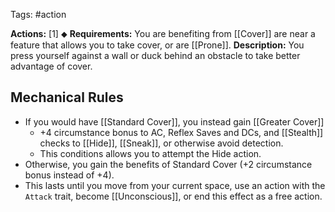 Tags: #action

**Actions:** [1] ⬥
**Requirements:** You are benefiting from [[Cover]] are near a feature that allows you to take cover, or are [[Prone]].
**Description:** You press yourself against a wall or duck behind an obstacle to take better advantage of cover. 

## Mechanical Rules

- If you would have [[Standard Cover]], you instead gain [[Greater Cover]]
	- +4 circumstance bonus to AC, Reflex Saves and DCs, and [[Stealth]] checks to [[Hide]], [[Sneak]], or otherwise avoid detection.
	- This conditions allows you to attempt the Hide action.
- Otherwise, you gain the benefits of Standard Cover (+2 circumstance bonus instead of +4).
- This lasts until you move from your current space, use an action with the `Attack` trait, become [[Unconscious]], or end this effect as a free action.